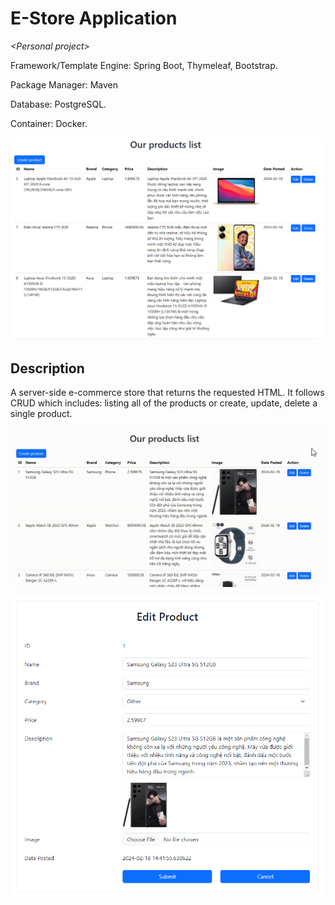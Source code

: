 # E-Store Application

*\<Personal project\>*

Framework/Template Engine: Spring Boot, Thymeleaf, Bootstrap.

Package Manager: Maven

Database: PostgreSQL.

Container: Docker.

![](public/screenshots/screenshot_3.png)

## Description

A server-side e-commerce store that returns the requested HTML. It follows CRUD which includes: listing all of the products or create, update, delete a single product.

![](https://github.com/riddle-bash/estore-thymeleaf/blob/main/public/screenshots/bandicam%202024-02-18%2014-42-43-348~1.gif)

![](public/screenshots/screenshot_2.png)
